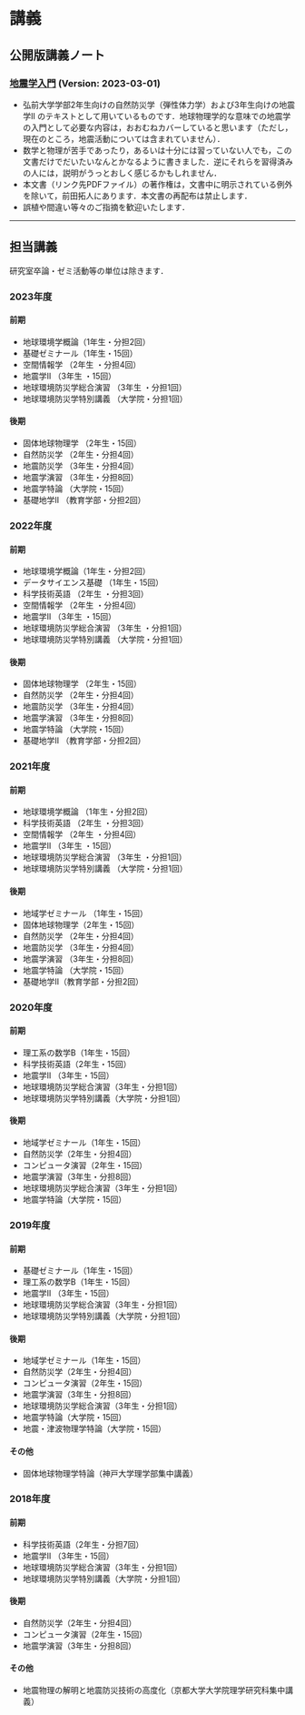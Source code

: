 # 講義

## 公開版講義ノート

### [地震学入門](./files/introseism.pdf) (Version: 2023-03-01)

- 弘前大学学部2年生向けの自然防災学（弾性体力学）および3年生向けの地震学II のテキストとして用いているものです．地球物理学的な意味での地震学の入門として必要な内容は，おおむねカバーしていると思います（ただし，現在のところ，地震活動については含まれていません）．
- 数学と物理が苦手であったり，あるいは十分には習っていない人でも，この文書だけでだいたいなんとかなるように書きました．逆にそれらを習得済みの人には，説明がうっとおしく感じるかもしれません．
- 本文書（リンク先PDFファイル）の著作権は，文書中に明示されている例外を除いて，前田拓人にあります．本文書の再配布は禁止します．
- 誤植や間違い等々のご指摘を歓迎いたします．

----


## 担当講義

研究室卒論・ゼミ活動等の単位は除きます．

### 2023年度

#### 前期

- 地球環境学概論（1年生・分担2回）
- 基礎ゼミナール（1年生・15回）
- 空間情報学 （2年生 ・分担4回）
- 地震学II （3年生 ・15回）
- 地球環境防災学総合演習 （3年生 ・分担1回）
- 地球環境防災学特別講義 （大学院・分担1回）

#### 後期

- 固体地球物理学  （2年生・15回）
- 自然防災学  （2年生・分担4回）
- 地震防災学  （3年生・分担4回）
- 地震学演習   （3年生・分担8回）
- 地震学特論 （大学院・15回）
- 基礎地学II  （教育学部・分担2回）

### 2022年度

#### 前期

- 地球環境学概論（1年生・分担2回）
- データサイエンス基礎 （1年生・15回）
- 科学技術英語 （2年生 ・分担3回）
- 空間情報学 （2年生 ・分担4回）
- 地震学II （3年生 ・15回）
- 地球環境防災学総合演習 （3年生 ・分担1回）
- 地球環境防災学特別講義 （大学院・分担1回）

#### 後期

- 固体地球物理学  （2年生・15回）
- 自然防災学  （2年生・分担4回）
- 地震防災学  （3年生・分担4回）
- 地震学演習   （3年生・分担8回）
- 地震学特論 （大学院・15回）
- 基礎地学II  （教育学部・分担2回）


### 2021年度

#### 前期

- 地球環境学概論 （1年生・分担2回）
- 科学技術英語 （2年生 ・分担3回）
- 空間情報学 （2年生 ・分担4回）
- 地震学II  （3年生 ・15回）
- 地球環境防災学総合演習 （3年生 ・分担1回）
- 地球環境防災学特別講義 （大学院・分担1回）

#### 後期
- 地域学ゼミナール  （1年生・15回）
- 固体地球物理学（2年生・15回）
- 自然防災学 （2年生・分担4回）
- 地震防災学 （3年生・分担4回）
- 地震学演習 （3年生・分担8回）
- 地震学特論 （大学院・15回）
- 基礎地学II（教育学部・分担2回）

### 2020年度

#### 前期

- 理工系の数学B（1年生・15回）
- 科学技術英語（2年生・15回）  
- 地震学II （3年生・15回）
- 地球環境防災学総合演習（3年生・分担1回）
- 地球環境防災学特別講義（大学院・分担1回）

#### 後期

- 地域学ゼミナール（1年生・15回）
- 自然防災学（2年生・分担4回）
- コンピュータ演習（2年生・15回）
- 地震学演習（3年生・分担8回）
- 地球環境防災学総合演習（3年生・分担1回）
- 地震学特論（大学院・15回）

### 2019年度

#### 前期

- 基礎ゼミナール（1年生・15回）
- 理工系の数学B（1年生・15回）
- 地震学II （3年生・15回）
- 地球環境防災学総合演習（3年生・分担1回）
- 地球環境防災学特別講義（大学院・分担1回）

#### 後期

- 地域学ゼミナール（1年生・15回）
- 自然防災学（2年生・分担4回）
- コンピュータ演習（2年生・15回）
- 地震学演習（3年生・分担8回）
- 地球環境防災学総合演習（3年生・分担1回）
- 地震学特論（大学院・15回）
- 地震・津波物理学特論（大学院・15回）

#### その他

- 固体地球物理学特論（神戸大学理学部集中講義）

### 2018年度

#### 前期

- 科学技術英語（2年生・分担7回）
- 地震学II （3年生・15回）
- 地球環境防災学総合演習（3年生・分担1回）
- 地球環境防災学特別講義（大学院・分担1回）
  
#### 後期

- 自然防災学（2年生・分担4回）
- コンピュータ演習（2年生・15回）
- 地震学演習（3年生・分担8回）

#### その他

- 地震物理の解明と地震防災技術の高度化（京都大学大学院理学研究科集中講義）
